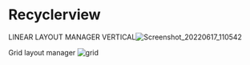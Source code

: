 # Recyclerview
LINEAR LAYOUT MANAGER VERTICAL![Screenshot_20220617_110542](https://user-images.githubusercontent.com/106870599/174232793-32cf298d-6638-40a7-a6fa-bf70e4f1b4cb.png)

Grid layout manager
![grid](https://user-images.githubusercontent.com/106870599/174232832-78c9371f-3685-4456-83e6-053641ef9e72.png)
